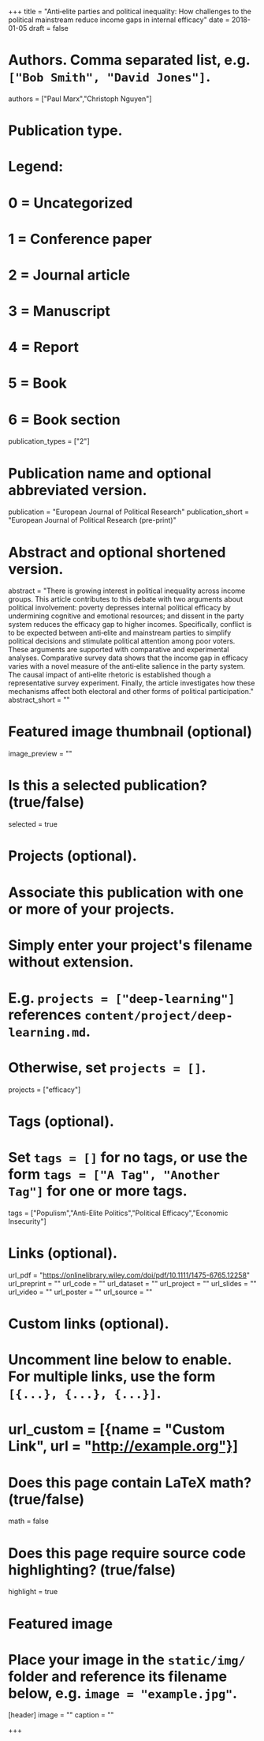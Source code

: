 +++
title = "Anti‐elite parties and political inequality: How challenges to the political mainstream reduce income gaps in internal efficacy"
date = 2018-01-05
draft = false

# Authors. Comma separated list, e.g. `["Bob Smith", "David Jones"]`.
authors = ["Paul Marx","Christoph Nguyen"]

# Publication type.
# Legend:
# 0 = Uncategorized
# 1 = Conference paper
# 2 = Journal article
# 3 = Manuscript
# 4 = Report
# 5 = Book
# 6 = Book section
publication_types = ["2"]

# Publication name and optional abbreviated version.
publication = "European Journal of Political Research"
publication_short = "European Journal of Political Research (pre-print)"

# Abstract and optional shortened version.
abstract = "There is growing interest in political inequality across income groups. This article contributes to this debate with two arguments about political involvement: poverty depresses internal political efficacy by undermining cognitive and emotional resources; and dissent in the party system reduces the efficacy gap to higher incomes. Specifically, conflict is to be expected between anti‐elite and mainstream parties to simplify political decisions and stimulate political attention among poor voters. These arguments are supported with comparative and experimental analyses. Comparative survey data shows that the income gap in efficacy varies with a novel measure of the anti‐elite salience in the party system. The causal impact of anti‐elite rhetoric is established though a representative survey experiment. Finally, the article investigates how these mechanisms affect both electoral and other forms of political participation."
abstract_short = ""

# Featured image thumbnail (optional)
image_preview = ""

# Is this a selected publication? (true/false)
selected = true

# Projects (optional).
#   Associate this publication with one or more of your projects.
#   Simply enter your project's filename without extension.
#   E.g. `projects = ["deep-learning"]` references `content/project/deep-learning.md`.
#   Otherwise, set `projects = []`.
projects = ["efficacy"]

# Tags (optional).
#   Set `tags = []` for no tags, or use the form `tags = ["A Tag", "Another Tag"]` for one or more tags.
tags = ["Populism","Anti-Elite Politics","Political Efficacy","Economic Insecurity"]

# Links (optional).
url_pdf = "https://onlinelibrary.wiley.com/doi/pdf/10.1111/1475-6765.12258"
url_preprint = ""
url_code = ""
url_dataset = ""
url_project = ""
url_slides = ""
url_video = ""
url_poster = ""
url_source = ""

# Custom links (optional).
#   Uncomment line below to enable. For multiple links, use the form `[{...}, {...}, {...}]`.
# url_custom = [{name = "Custom Link", url = "http://example.org"}]

# Does this page contain LaTeX math? (true/false)
math = false

# Does this page require source code highlighting? (true/false)
highlight = true

# Featured image
# Place your image in the `static/img/` folder and reference its filename below, e.g. `image = "example.jpg"`.
[header]
image = ""
caption = ""

+++
